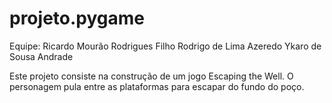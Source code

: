 # projeto.pygame

Equipe: 
Ricardo Mourão Rodrigues Filho
Rodrigo de Lima Azeredo
Ykaro de Sousa Andrade

Este projeto consiste na construção de um jogo Escaping the Well. O personagem pula entre as plataformas para escapar do fundo do poço.
